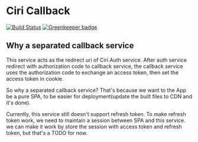 # Ciri Callback

[![Build Status](https://travis-ci.org/winfield/ciri-callback.svg?branch=master)](https://travis-ci.org/winfield/ciri-callback)
[![Greenkeeper badge](https://badges.greenkeeper.io/winfield/ciri-callback.svg)](https://greenkeeper.io/)

## Why a separated callback service

This service acts as the redirect uri of Ciri Auth service. After auth service redirect with authorization code to callback service, the callback service uses the authorization code to exchange an access token, then set the access token in cookie.

So why a separated callback service? That's because we want to the App be a pure SPA, to be easier for deployment(update the built files to CDN and it's done).

Currently, this service still doesn't support refresh token. To make refresh token work, we need to maintain a session between SPA and this service. we can make it work by store the session with access token and refresh token, but that's a TODO for now.
